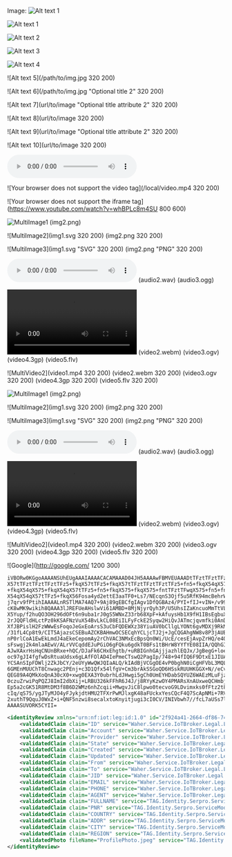 ﻿Image\: ![Alt text 1](/path/to/img.jpg)

![Alt text 1](/path/to/img.jpg)

![Alt text 2](/path/to/img.jpg "Optional title")

![Alt text 3](url/to/image "Optional title attribute")

![Alt text 4](url/to/image "Optional title attribute")

![Alt text 5](/path/to/img.jpg 320 200)

![Alt text 6](/path/to/img.jpg "Optional title 2" 320 200)

![Alt text 7](url/to/image "Optional title attribute 2" 320 200)

![Alt text 8](url/to/image 320 200)

![Alt text 9](url/to/image "Optional title attribute 2" 320 200)

![Alt text 10](url/to/image 320 200)

![Your browser does not support the audio tag](/local/music.mp3)

![Your browser does not support the video tag](/local/video.mp4 320 200)

![Your browser does not support the iframe tag](https://www.youtube.com/watch?v=whBPLc8m4SU 800 600)

![MultiImage1](img1.svg)
	(img2.png)

![MultiImage2](img1.svg 320 200)
	(img2.png 320 200)

![MultiImage3](img1.svg "SVG" 320 200)
	(img2.png "PNG" 320 200)

![MultiAudio1](audio1.mp3)
	(audio2.wav)
	(audio3.ogg)

![MultiVideo1](video1.mp4)
	(video2.webm)
	(video3.ogv)
	(video4.3gp)
	(video5.flv)

![MultiVideo2](video1.mp4 320 200)
	(video2.webm 320 200)
	(video3.ogv 320 200)
	(video4.3gp 320 200)
	(video5.flv 320 200)

![MultiImage1](img1.svg)
	(img2.png)

![MultiImage2](img1.svg 320 200)
	(img2.png 320 200)

![MultiImage3](img1.svg "SVG" 320 200)
	(img2.png "PNG" 320 200)

![MultiAudio1](audio1.mp3)
	(audio2.wav)
	(audio3.ogg)

![MultiVideo1](video1.mp4)
	(video2.webm)
	(video3.ogv)
	(video4.3gp)
	(video5.flv)

![MultiVideo2](video1.mp4 320 200)
	(video2.webm 320 200)
	(video3.ogv 320 200)
	(video4.3gp 320 200)
	(video5.flv 320 200)

![Google](http://google.com/ 1200 300)

```image/png:PNG as a code block
iVBORw0KGgoAAAANSUhEUgAAAIAAAACACAMAAAD04JH5AAAAwFBMVEUAAADtTFztTFztTFz5+fkq
X57tTFztTFztTFztTFz5+fkqX57tTFz5+fkqX57tTFztTFztTFztTFz5+fn5+fkqX54qX575+fn5
+fkqX54qX575+fkqX54qX57tTFz5+fn5+fkqX575+fkqX575+fntTFztTFwqX575+fn5+fn5+fkq
X54qX54qX57tTFz5+fkqX56Fosa4yd2ettE3aaTF0+Ls7/NEcqnS3Ojf5u5RfK94mcBehrWSrMxr
j7qrv9fPtihIAAAALnRSTlMA74AQ7+9Aj89gEBCfgIAgv1DfQGBAz4/PYI+fIJ+vIN+/v99QcDBQ
cK8wMK9wikih8QAAA3lJREFUeAHslwVi61AMBD+8MjNjyrQyh3P/U5UhsIZaKncuoMmTtVL+/FKK
X5Yup/f2huQO3OH296dOFt6n9uba1rJ0gS5WNxZ33rb68XpF+kAfuysHb1X9fH1IBsEgbuXMvvrE
2rJQQFldHLctPz0kKSAFNzVuX54BvLkCL08EiILFyFckE2Syqw2HiQvJATmcjqvmfki0AnDlc2Fi
XfJBPislH2FzWWwEsFoqoJeGxEoArsS3uCbFQDEWXz38YiuAV0bCllgLYONt6gvMDXj9RkMtgA1N
/31fL4Cp8t9/CIT5AjazsCSEBuAZCKBAHmwOCSECqhYCLjcTJ2j+JgCQGAhgNW8v8P3jAUBgIYCV
nP0rlCoA1EwEkLmdJ4aEkeCepomAy2rChVAC3NMxEcBpsQn0Wi/UcE/cesEjAvpZrHQ/e4QMokQh
sFswgj2k4mlaAEwV/ALrVVCqddEJuPGiO6gFQku6gdkT0BFs1tBHrW8YYfYE08IIA/QQhGIggCn6
AJwXAxrHsHqCNUnBRxe+hQC/DJaFk6CHxEhgtb/+uRBIGnhGAjjjazhlEQJx/JgBegG+loeyO+CH
oc97gJI4fgfwDsRtuaUdsx6gLAfFOlAD4IePmeCTswQ2PagIp/748+94fIQ6F9DtxE1JIUAQ9gVj
YCSAnSIpFDWlj2ZkJbCY/2eUYyWwQWJQIaALQ/kIAdBjVCGgOE4vP0bghN0iCgHFVbL3MQL7n0dg
6GMEnMUUChT8Cnwagc2PEnj+c3D1Qfx54lfgV+Cm3brAkSSGoQD6HSskRUUHKGGX+N//eCvqcQ/0
QEG89A4QMkXoQnA30cX0+xwg0EXA3Y0ubrhLdJHwgi5gCh0UmEYHDabSQYUZ6WAEzMLuFjzK7C7j
0czuZrwiPqPQZJ8ImI2dbXij+LRBU326kFFhR6J4J/j8RYyKzwOY4PMARsXnAUxweQCHmbjgmcQu
Ep5a2cGK51R8MtDM3f8B6D2WMz6nhZcqii+MwgvJiC8lpwo0tecvoG9LDvimxks0fFtz2t80p/1N
cIq/qS75/ygJTyMJO4yFJykjdtHMU2TFXrPwMJlxgK48aFUckxYesCQcF4Q7ScApNMi+7RVn0SA+
2xuthT9QquJ0WxZ+i+QNF5nzwi8secalxtoKnyitjugi3cI0CV/INIVbwh7//fcL7aUSs7ldhxUA
AAAASUVORK5CYII=
```

```xml
<identityReview xmlns="urn:nf:iot:leg:id:1.0" id="2f924a41-2664-df86-740c-6ae6f348b6a9@legal.neuron.kikkin.io">
	<validatedClaim claim="ID" service="Waher.Service.IoTBroker.Legal.LegalComponent" />
	<validatedClaim claim="Account" service="Waher.Service.IoTBroker.Legal.LegalComponent" />
	<validatedClaim claim="Provider" service="Waher.Service.IoTBroker.Legal.LegalComponent" />
	<validatedClaim claim="State" service="Waher.Service.IoTBroker.Legal.LegalComponent" />
	<validatedClaim claim="Created" service="Waher.Service.IoTBroker.Legal.LegalComponent" />
	<validatedClaim claim="Updated" service="Waher.Service.IoTBroker.Legal.LegalComponent" />
	<validatedClaim claim="From" service="Waher.Service.IoTBroker.Legal.LegalComponent" />
	<validatedClaim claim="To" service="Waher.Service.IoTBroker.Legal.LegalComponent" />
	<validatedClaim claim="JID" service="Waher.Service.IoTBroker.Legal.LegalComponent" />
	<validatedClaim claim="EMAIL" service="Waher.Service.IoTBroker.Legal.LegalComponent" />
	<validatedClaim claim="PHONE" service="Waher.Service.IoTBroker.Legal.LegalComponent" />
	<validatedClaim claim="AGENT" service="Waher.Service.IoTBroker.Legal.LegalComponent" />
	<validatedClaim claim="FULLNAME" service="TAG.Identity.Serpro.ServiceModule" />
	<validatedClaim claim="PNR" service="TAG.Identity.Serpro.ServiceModule" />
	<validatedClaim claim="COUNTRY" service="TAG.Identity.Serpro.ServiceModule" />
	<validatedClaim claim="ADDR" service="TAG.Identity.Serpro.ServiceModule" />
	<validatedClaim claim="CITY" service="TAG.Identity.Serpro.ServiceModule" />
	<validatedClaim claim="REGION" service="TAG.Identity.Serpro.ServiceModule" />
	<validatedPhoto fileName="ProfilePhoto.jpeg" service="TAG.Identity.Serpro.ServiceModule" />
</identityReview>
```

